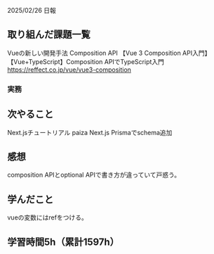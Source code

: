2025/02/26 日報
## 取り組んだ課題一覧
Vueの新しい開発手法 Composition API 【Vue 3 Composition API入門】
【Vue+TypeScript】Composition APIでTypeScript入門
https://reffect.co.jp/vue/vue3-composition


### 実務



## 次やること
Next.jsチュートリアル
paiza
Next.js Prismaでschema追加



## 感想
composition APIとoptional APIで書き方が違っていて戸惑う。


## 学んだこと
vueの変数にはrefをつける。

## 学習時間5h（累計1597h）
